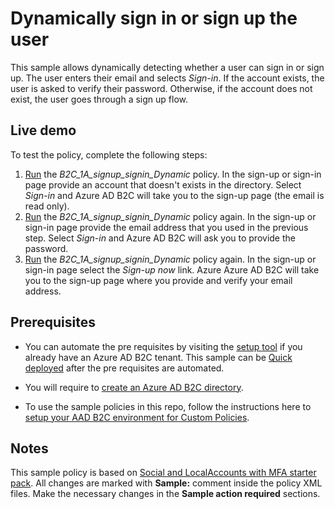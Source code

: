 # Dynamically sign in or sign up the user

This sample allows dynamically detecting whether a user can sign in or sign up. The user enters their email and selects *Sign-in*. If the account exists, the user is asked to verify their password. Otherwise, if the account does not exist, the user goes through a sign up flow.

## Live demo

To test the policy, complete the following steps:

1. [Run](https://b2clivedemo.b2clogin.com/b2clivedemo.onmicrosoft.com/B2C_1A_signup_signin_Dynamic/oauth2/v2.0/authorize?client_id=cfaf887b-a9db-4b44-ac47-5efff4e2902c&nonce=defaultNonce&redirect_uri=https%3A%2F%2Fjwt.ms&scope=openid&response_type=id_token&prompt=login) the *B2C_1A_signup_signin_Dynamic* policy. In the sign-up or sign-in page provide an account that doesn't exists in the directory. Select *Sign-in* and Azure AD B2C will take you to the sign-up page (the email is read only).
1. [Run](https://b2clivedemo.b2clogin.com/b2clivedemo.onmicrosoft.com/B2C_1A_signup_signin_Dynamic/oauth2/v2.0/authorize?client_id=cfaf887b-a9db-4b44-ac47-5efff4e2902c&nonce=defaultNonce&redirect_uri=https%3A%2F%2Fjwt.ms&scope=openid&response_type=id_token&prompt=login) the *B2C_1A_signup_signin_Dynamic* policy again. In the sign-up or sign-in page provide the email address that you used in the previous step. Select *Sign-in* and Azure AD B2C will ask you to provide the password.
1. [Run](https://b2clivedemo.b2clogin.com/b2clivedemo.onmicrosoft.com/B2C_1A_signup_signin_Dynamic/oauth2/v2.0/authorize?client_id=cfaf887b-a9db-4b44-ac47-5efff4e2902c&nonce=defaultNonce&redirect_uri=https%3A%2F%2Fjwt.ms&scope=openid&response_type=id_token&prompt=login) the *B2C_1A_signup_signin_Dynamic* policy again. In the sign-up or sign-in page select the *Sign-up now* link. Azure Azure AD B2C will take you to the sign-up page where you provide and verify your email address.

## Prerequisites

- You can automate the pre requisites by visiting the [setup tool](https://aka.ms/iefsetup) if you already have an Azure AD B2C tenant. This sample can be [Quick deployed](https://b2ciefsetupapp.azurewebsites.net/Home/Experimental?sampleFolderName=dynamic-sign-up-sign-in) after the pre requisites are automated.

- You will require to [create an Azure AD B2C directory](https://docs.microsoft.com/azure/active-directory-b2c/tutorial-create-tenant).

- To use the sample policies in this repo, follow the instructions here to [setup your AAD B2C environment for Custom Policies](https://docs.microsoft.com/azure/active-directory-b2c/active-directory-b2c-get-started-custom).

## Notes

This sample policy is based on [Social and LocalAccounts with MFA starter pack](https://github.com/Azure-Samples/active-directory-b2c-custom-policy-starterpack/tree/master/SocialAndLocalAccountsWithMfa). All changes are marked with **Sample:** comment inside the policy XML files. Make the necessary changes in the **Sample action required** sections.
